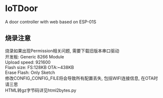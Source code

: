 # IoTDoor
A door controller with web based on ESP-01S
## 烧录注意

 烧录如果出现Permission相关问题, 需要下载旧版本串口驱动  
 开发板: Generic 8266 Module  
 Upload speed: 921600  
 Flash size: FS:128KB OTA:~438KB  
 Erase Flash: Only Sketch  
 修改CONFIG_CONFIG_FILE将会导致所有配置丢失, 包括WIFI连接信息, 在OTA时请三思  
 HTML转gz字节码详见html2bytes.py  

